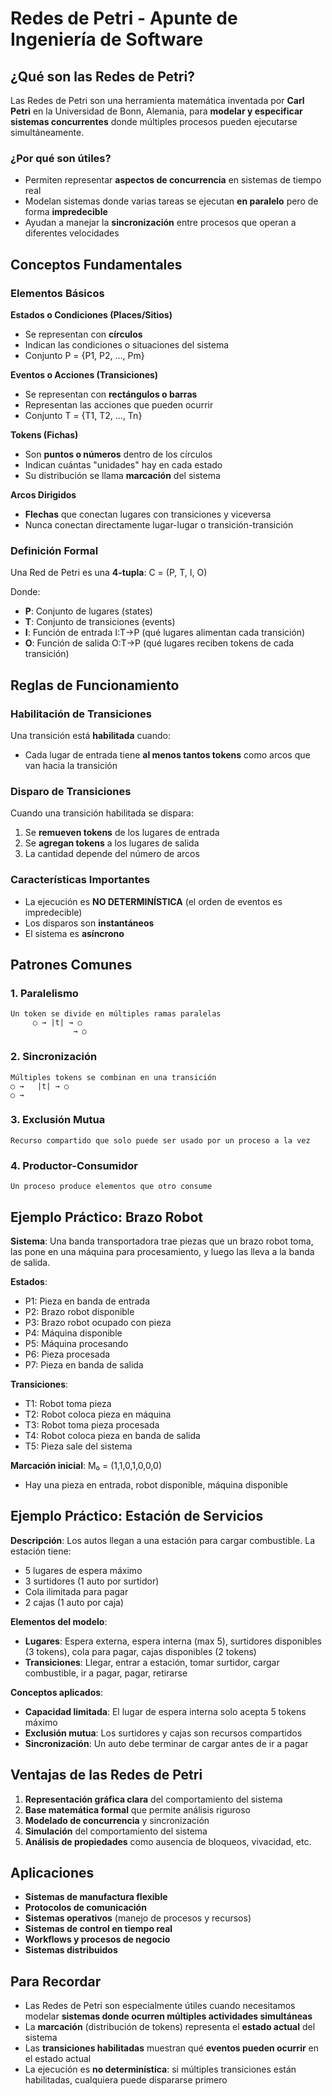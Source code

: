 # Redes de Petri - Apunte de Ingeniería de Software

## ¿Qué son las Redes de Petri?

Las Redes de Petri son una herramienta matemática inventada por **Carl Petri** en la Universidad de Bonn, Alemania, para **modelar y especificar sistemas concurrentes** donde múltiples procesos pueden ejecutarse simultáneamente.

### ¿Por qué son útiles?
- Permiten representar **aspectos de concurrencia** en sistemas de tiempo real
- Modelan sistemas donde varias tareas se ejecutan **en paralelo** pero de forma **impredecible**
- Ayudan a manejar la **sincronización** entre procesos que operan a diferentes velocidades

## Conceptos Fundamentales

### Elementos Básicos

**Estados o Condiciones (Places/Sitios)**
- Se representan con **círculos**
- Indican las condiciones o situaciones del sistema
- Conjunto P = {P1, P2, ..., Pm}

**Eventos o Acciones (Transiciones)**  
- Se representan con **rectángulos o barras**
- Representan las acciones que pueden ocurrir
- Conjunto T = {T1, T2, ..., Tn}

**Tokens (Fichas)**
- Son **puntos o números** dentro de los círculos
- Indican cuántas "unidades" hay en cada estado
- Su distribución se llama **marcación** del sistema

**Arcos Dirigidos**
- **Flechas** que conectan lugares con transiciones y viceversa
- Nunca conectan directamente lugar-lugar o transición-transición

### Definición Formal

Una Red de Petri es una **4-tupla**: C = (P, T, I, O)

Donde:
- **P**: Conjunto de lugares (states)
- **T**: Conjunto de transiciones (events)  
- **I**: Función de entrada I:T→P (qué lugares alimentan cada transición)
- **O**: Función de salida O:T→P (qué lugares reciben tokens de cada transición)

## Reglas de Funcionamiento

### Habilitación de Transiciones
Una transición está **habilitada** cuando:
- Cada lugar de entrada tiene **al menos tantos tokens** como arcos que van hacia la transición

### Disparo de Transiciones
Cuando una transición habilitada se dispara:
1. Se **remueven tokens** de los lugares de entrada
2. Se **agregan tokens** a los lugares de salida
3. La cantidad depende del número de arcos

### Características Importantes
- La ejecución es **NO DETERMINÍSTICA** (el orden de eventos es impredecible)
- Los disparos son **instantáneos**
- El sistema es **asíncrono**

## Patrones Comunes

### 1. Paralelismo
```
Un token se divide en múltiples ramas paralelas
     ○ → |t| → ○
              → ○
```

### 2. Sincronización  
```
Múltiples tokens se combinan en una transición
○ →   |t| → ○
○ → 
```

### 3. Exclusión Mutua
```
Recurso compartido que solo puede ser usado por un proceso a la vez
```

### 4. Productor-Consumidor
```
Un proceso produce elementos que otro consume
```

## Ejemplo Práctico: Brazo Robot

**Sistema**: Una banda transportadora trae piezas que un brazo robot toma, las pone en una máquina para procesamiento, y luego las lleva a la banda de salida.

**Estados**:
- P1: Pieza en banda de entrada
- P2: Brazo robot disponible  
- P3: Brazo robot ocupado con pieza
- P4: Máquina disponible
- P5: Máquina procesando
- P6: Pieza procesada
- P7: Pieza en banda de salida

**Transiciones**:
- T1: Robot toma pieza
- T2: Robot coloca pieza en máquina
- T3: Robot toma pieza procesada
- T4: Robot coloca pieza en banda de salida
- T5: Pieza sale del sistema

**Marcación inicial**: M₀ = (1,1,0,1,0,0,0)
- Hay una pieza en entrada, robot disponible, máquina disponible

## Ejemplo Práctico: Estación de Servicios

**Descripción**: Los autos llegan a una estación para cargar combustible. La estación tiene:
- 5 lugares de espera máximo
- 3 surtidores (1 auto por surtidor)
- Cola ilimitada para pagar
- 2 cajas (1 auto por caja)

**Elementos del modelo**:
- **Lugares**: Espera externa, espera interna (max 5), surtidores disponibles (3 tokens), cola para pagar, cajas disponibles (2 tokens)
- **Transiciones**: Llegar, entrar a estación, tomar surtidor, cargar combustible, ir a pagar, pagar, retirarse

**Conceptos aplicados**:
- **Capacidad limitada**: El lugar de espera interna solo acepta 5 tokens máximo
- **Exclusión mutua**: Los surtidores y cajas son recursos compartidos
- **Sincronización**: Un auto debe terminar de cargar antes de ir a pagar

## Ventajas de las Redes de Petri

1. **Representación gráfica clara** del comportamiento del sistema
2. **Base matemática formal** que permite análisis riguroso
3. **Modelado de concurrencia** y sincronización
4. **Simulación** del comportamiento del sistema
5. **Análisis de propiedades** como ausencia de bloqueos, vivacidad, etc.

## Aplicaciones

- **Sistemas de manufactura flexible**
- **Protocolos de comunicación**
- **Sistemas operativos** (manejo de procesos y recursos)
- **Sistemas de control en tiempo real**
- **Workflows y procesos de negocio**
- **Sistemas distribuidos**

## Para Recordar

- Las Redes de Petri son especialmente útiles cuando necesitamos modelar **sistemas donde ocurren múltiples actividades simultáneas**
- La **marcación** (distribución de tokens) representa el **estado actual** del sistema
- Las **transiciones habilitadas** muestran qué **eventos pueden ocurrir** en el estado actual
- La ejecución es **no determinística**: si múltiples transiciones están habilitadas, cualquiera puede dispararse primero